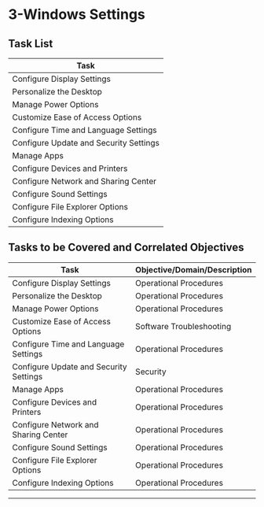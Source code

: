# 3-Windows Settings

## Task List

| Task                           |
|--------------------------------|
| Configure Display Settings     |
| Personalize the Desktop        |
| Manage Power Options           |
| Customize Ease of Access Options |
| Configure Time and Language Settings |
| Configure Update and Security Settings |
| Manage Apps                    |
| Configure Devices and Printers |
| Configure Network and Sharing Center |
| Configure Sound Settings       |
| Configure File Explorer Options|
| Configure Indexing Options     |

## Tasks to be Covered and Correlated Objectives

| Task                           | Objective/Domain/Description                                      |
|--------------------------------|------------------------------------------------------------------|
| Configure Display Settings     | Operational Procedures                                            |
| Personalize the Desktop        | Operational Procedures                                            |
| Manage Power Options           | Operational Procedures                                            |
| Customize Ease of Access Options | Software Troubleshooting                                        |
| Configure Time and Language Settings | Operational Procedures                                      |
| Configure Update and Security Settings | Security                                                  |
| Manage Apps                    | Operational Procedures                                            |
| Configure Devices and Printers | Operational Procedures                                            |
| Configure Network and Sharing Center | Operational Procedures                                      |
| Configure Sound Settings       | Operational Procedures                                            |
| Configure File Explorer Options| Operational Procedures                                            |
| Configure Indexing Options     | Operational Procedures                                            |

---


